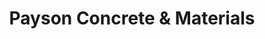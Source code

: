---
title: "Payson Concrete & Materials"
url: /pine/payson-concrete-und-materials/
shop: Großhandel
---